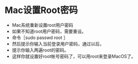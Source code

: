 # Mac设置Root密码

- Mac系统重新设置root用户密码
- 如果不知道root用户密码，需要重设。
- 命令［sudo passwd root ］
- 然后提示你输入当前登录用户密码，通过以后，
- 提示你输入两遍root的密码。
- 这样你就设置好root帐号密码了，可以用root来登录MacOS了。
